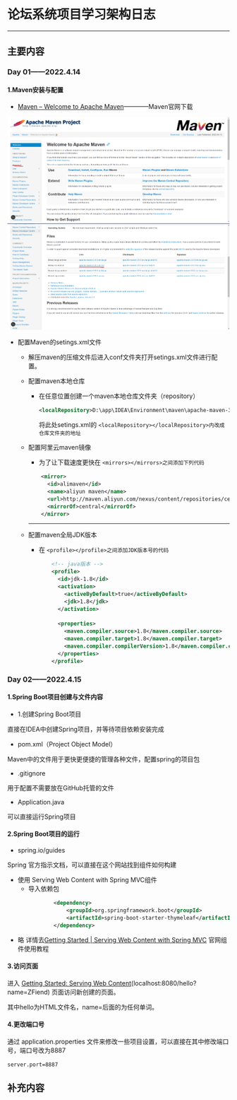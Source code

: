# 论坛系统项目学习架构日志

---

## 主要内容

### Day 01——2022.4.14

#### 1.Maven安装与配置

* [Maven – Welcome to Apache Maven](https://maven.apache.org/index.html "官网下载链接")————Maven官网下载

![1650012286024.png](image/Note/1650012286024.png)![1650012333756.png](image/Note/1650012333756.png)

* 配置Maven的setings.xml文件
  * 解压maven的压缩文件后进入conf文件夹打开setings.xml文件进行配置。
  * 配置maven本地仓库

    * 在任意位置创建一个maven本地仓库文件夹（repository）

      ```xml
      <localRepository>D:\app\IDEA\Environment\maven\apache-maven-3.6.3\maven-repo</localRepository>

      ```

      将此处setings.xml的 `<localRepository></localRepository>内改成仓库文件夹的地址`
  * 配置阿里云maven镜像

    * 为了让下载速度更快在 `<mirrors></mirrors>之间添加下列代码`

    ```xml
        <mirror>
          <id>alimaven</id>
          <name>aliyun maven</name>
          <url>http://maven.aliyun.com/nexus/content/repositories/central/</url>
          <mirrorOf>central</mirrorOf>
        </mirror>


    ```

    ---
  * 配置maven全局JDK版本

    * 在 `<profile></profile>之间添加JDK版本号的代码`
      ```xml
          <!-- java版本 -->
          <profile>
            <id>jdk-1.8</id>
            <activation>
              <activeByDefault>true</activeByDefault>
              <jdk>1.8</jdk>
            </activation>

            <properties>
              <maven.compiler.source>1.8</maven.compiler.source>
              <maven.compiler.target>1.8</maven.compiler.target>
              <maven.compiler.compilerVersion>1.8</maven.compiler.compilerVersion>
            </properties>
          </profile>

      ```

### Day 02——2022.4.15

#### 1.Spring Boot项目创建与文件内容

* 1.创建Spring Boot项目

直接在IDEA中创建Spring项目，并等待项目依赖安装完成

* pom.xml（Project Object Model）

Maven中的文件用于更快更便捷的管理各种文件，配置spring的项目包

* .gitignore

用于配置不需要放在GitHub托管的文件

* Application.java

可以直接运行Spring项目

#### 2.Spring Boot项目的运行

* spring.io/guides

Spring 官方指示文档，可以直接在这个网站找到组件如何构建

* 使用 Serving Web Content with Spring MVC组件
  * 导入依赖包
    ```xml
            <dependency>
                <groupId>org.springframework.boot</groupId>
                <artifactId>spring-boot-starter-thymeleaf</artifactId>
            </dependency>
    ```
* 略
  详情去[Getting Started | Serving Web Content with Spring MVC](https://spring.io/guides/gs/serving-web-content/) 官网组件使用教程

#### 3.访问页面

进入	[Getting Started: Serving Web Content](http://localhost:8080/hello?name=ZFiend)(localhost:8080/hello?name=ZFiend) 页面访问新创建的页面。

其中hello为HTML文件名，name=后面的为任何单词。

#### 4.更改端口号

通过 application.properties 文件来修改一些项目设置，可以直接在其中修改端口号，端口号改为8887

```properties
server.port=8887
```

## 补充内容
